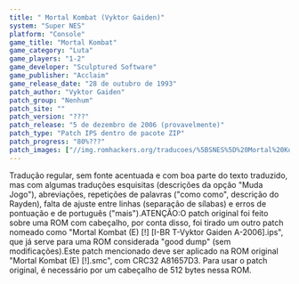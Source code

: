 ```yaml
---
title: " Mortal Kombat (Vyktor Gaiden)"
system: "Super NES"
platform: "Console"
game_title: "Mortal Kombat"
game_category: "Luta"
game_players: "1-2"
game_developer: "Sculptured Software"
game_publisher: "Acclaim"
game_release_date: "28 de outubro de 1993"
patch_author: "Vyktor Gaiden"
patch_group: "Nenhum"
patch_site: ""
patch_version: "???"
patch_release: "5 de dezembro de 2006 (provavelmente)"
patch_type: "Patch IPS dentro de pacote ZIP"
patch_progress: "80%???"
patch_images: ["//img.romhackers.org/traducoes/%5BSNES%5D%20Mortal%20Kombat%20-%20Vyktor%20Gaiden%20-%201.png","//img.romhackers.org/traducoes/%5BSNES%5D%20Mortal%20Kombat%20-%20Vyktor%20Gaiden%20-%202.png","//img.romhackers.org/traducoes/%5BSNES%5D%20Mortal%20Kombat%20-%20Vyktor%20Gaiden%20-%203.png"]
---
```

Tradução regular, sem fonte acentuada e com boa parte do texto traduzido, mas com algumas traduções esquisitas (descrições da opção "Muda Jogo"), abreviações, repetições de palavras ("como como", descrição do Rayden), falta de ajuste entre linhas (separação de sílabas) e erros de pontuação e de português ("mais").ATENÇÃO:O patch original foi feito sobre uma ROM com cabeçalho, por conta disso, foi tirado um outro patch nomeado como "Mortal Kombat (E) [!] [I-BR T-Vyktor Gaiden A-2006].ips", que já serve para uma ROM considerada "good dump" (sem modificações).Este patch mencionado deve ser aplicado na ROM original "Mortal Kombat (E) [!].smc", com CRC32 A81657D3. Para usar o patch original, é necessário por um cabeçalho de 512 bytes nessa ROM.